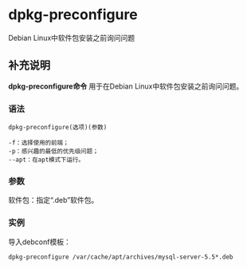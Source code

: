 dpkg-preconfigure
===

Debian Linux中软件包安装之前询问问题

## 补充说明

**dpkg-preconfigure命令** 用于在Debian Linux中软件包安装之前询问问题。

### 语法  

```
dpkg-preconfigure(选项)(参数)
```

  

```
-f：选择使用的前端；
-p：感兴趣的最低的优先级问题；
--apt：在apt模式下运行。
```

### 参数  

软件包：指定“.deb”软件包。

### 实例  

导入debconf模板：

```
dpkg-preconfigure /var/cache/apt/archives/mysql-server-5.5*.deb
```


